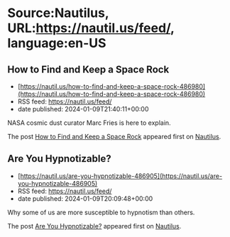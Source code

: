# Source:Nautilus, URL:https://nautil.us/feed/, language:en-US

## How to Find and Keep a Space Rock
 - [https://nautil.us/how-to-find-and-keep-a-space-rock-486980](https://nautil.us/how-to-find-and-keep-a-space-rock-486980)
 - RSS feed: https://nautil.us/feed/
 - date published: 2024-01-09T21:40:11+00:00

<p>NASA cosmic dust curator Marc Fries is here to explain.</p>
<p>The post <a href="https://nautil.us/how-to-find-and-keep-a-space-rock-486980/">How to Find and Keep a Space Rock</a> appeared first on <a href="https://nautil.us">Nautilus</a>.</p>

## Are You Hypnotizable?
 - [https://nautil.us/are-you-hypnotizable-486905](https://nautil.us/are-you-hypnotizable-486905)
 - RSS feed: https://nautil.us/feed/
 - date published: 2024-01-09T20:09:48+00:00

<p>Why some of us are more susceptible to hypnotism than others.</p>
<p>The post <a href="https://nautil.us/are-you-hypnotizable-486905/">Are You Hypnotizable?</a> appeared first on <a href="https://nautil.us">Nautilus</a>.</p>

